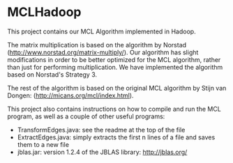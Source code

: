 # MCLHadoop

This project contains our MCL Algorithm implemented in Hadoop.

The matrix multiplication is based on the algorithm by Norstad (http://www.norstad.org/matrix-multiply/). Our algorithm has slight modifications in order to be better optimized for the MCL algorithm, rather than just for performing multiplication. We have implemented the algorithm based on Norstad's Strategy 3.

The rest of the algorithm is based on the original MCL algorithm by Stijn van Dongen: (http://micans.org/mcl/index.html).

This project also contains instructions on how to compile and run the MCL program, as well as a couple of other useful programs:
* TransformEdges.java: see the readme at the top of the file
* ExtractEdges.java: simply extracts the first n lines of a file and saves them to a new file
* jblas.jar: version 1.2.4 of the JBLAS library: http://jblas.org/
